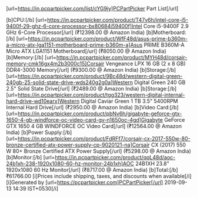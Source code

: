 [url=https://in.pcpartpicker.com/list/cYG9jy]PCPartPicker Part List[/url]

[b]CPU:[/b] [url=https://in.pcpartpicker.com/product/T47v6h/intel-core-i5-9400f-29-ghz-6-core-processor-bx80684i59400f]Intel Core i5-9400F 2.9 GHz 6-Core Processor[/url]  (₹12398.00 @ Amazon India) 
[b]Motherboard:[/b] [url=https://in.pcpartpicker.com/product/WfF48d/asus-prime-b360m-a-micro-atx-lga1151-motherboard-prime-b360m-a]Asus PRIME B360M-A Micro ATX LGA1151 Motherboard[/url]  (₹8050.00 @ Amazon India) 
[b]Memory:[/b] [url=https://in.pcpartpicker.com/product/MYH48d/corsair-memory-cmk16gx4m2b3000c15]Corsair Vengeance LPX 16 GB (2 x 8 GB) DDR4-3000 Memory[/url]  (₹9300.00 @ Amazon India) 
[b]Storage:[/b] [url=https://in.pcpartpicker.com/product/9Bc48d/western-digital-green-240gb-25-solid-state-drive-wds240g2g0a]Western Digital Green  240 GB 2.5" Solid State Drive[/url]  (₹2489.00 @ Amazon India) 
[b]Storage:[/b] [url=https://in.pcpartpicker.com/product/tgg323/western-digital-internal-hard-drive-wd10earx]Western Digital Caviar Green 1 TB 3.5" 5400RPM Internal Hard Drive[/url]  (₹2950.00 @ Amazon India) 
[b]Video Card:[/b] [url=https://in.pcpartpicker.com/product/pbNv6h/gigabyte-geforce-gtx-1650-4-gb-windforce-oc-video-card-gv-n1650oc-4gd]Gigabyte GeForce GTX 1650 4 GB WINDFORCE OC Video Card[/url]  (₹12564.00 @ Amazon India) 
[b]Power Supply:[/b] [url=https://in.pcpartpicker.com/product/FdRFf7/corsair-cx-2017-550w-80-bronze-certified-atx-power-supply-cp-9020121-na]Corsair CX (2017) 550 W 80+ Bronze Certified ATX Power Supply[/url]  (₹5298.00 @ Amazon India) 
[b]Monitor:[/b] [url=https://in.pcpartpicker.com/product/qqL48d/aoc-24b1xh-238-1920x1080-60-hz-monitor-24b1xh]AOC 24B1XH 23.8" 1920x1080 60 Hz Monitor[/url]  (₹8717.00 @ Amazon India) 
[b]Total:[/b] ₹61766.00
[i]Prices include shipping, taxes, and discounts when available[/i]
[i]Generated by [url=https://pcpartpicker.com]PCPartPicker[/url] 2019-09-13 14:39 IST+0530[/i]